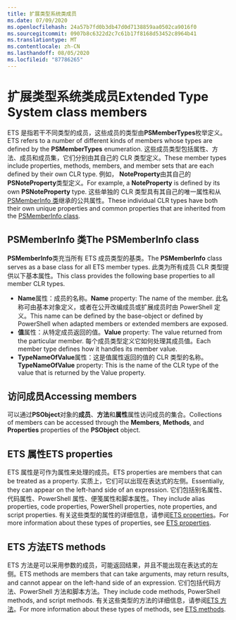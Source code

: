 ```yaml
---
title: 扩展类型系统类成员
ms.date: 07/09/2020
ms.openlocfilehash: 24a57b7fd0b3db47d0d7138859aa0502ca9016f0
ms.sourcegitcommit: 0907b8c6322d2c7c61b17f8168d53452c8964b41
ms.translationtype: MT
ms.contentlocale: zh-CN
ms.lasthandoff: 08/05/2020
ms.locfileid: "87786265"
---
```

# <a name="extended-type-system-class-members"></a><span data-ttu-id="ccba1-102">扩展类型系统类成员</span><span class="sxs-lookup"><span data-stu-id="ccba1-102">Extended Type System class members</span></span>

<span data-ttu-id="ccba1-103">ETS 是指若干不同类型的成员，这些成员的类型由**PSMemberTypes**枚举定义。</span><span class="sxs-lookup"><span data-stu-id="ccba1-103">ETS refers to a number of different kinds of members whose types are defined by the **PSMemberTypes** enumeration.</span></span> <span data-ttu-id="ccba1-104">这些成员类型包括属性、方法、成员和成员集，它们分别由其自己的 CLR 类型定义。</span><span class="sxs-lookup"><span data-stu-id="ccba1-104">These member types include properties, methods, members, and member sets that are each defined by their own CLR type.</span></span> <span data-ttu-id="ccba1-105">例如， **NoteProperty**由其自己的**PSNoteProperty**类型定义。</span><span class="sxs-lookup"><span data-stu-id="ccba1-105">For example, a **NoteProperty** is defined by its own **PSNoteProperty** type.</span></span> <span data-ttu-id="ccba1-106">这些单独的 CLR 类型具有其自己的唯一属性和从[PSMemberInfo 类](/dotnet/api/system.management.automation.psmemberinfo)继承的公共属性。</span><span class="sxs-lookup"><span data-stu-id="ccba1-106">These individual CLR types have both their own unique properties and common properties that are inherited from the [PSMemberInfo class](/dotnet/api/system.management.automation.psmemberinfo).</span></span>

## <a name="the-psmemberinfo-class"></a><span data-ttu-id="ccba1-107">PSMemberInfo 类</span><span class="sxs-lookup"><span data-stu-id="ccba1-107">The PSMemberInfo class</span></span>

<span data-ttu-id="ccba1-108">**PSMemberInfo**类充当所有 ETS 成员类型的基类。</span><span class="sxs-lookup"><span data-stu-id="ccba1-108">The **PSMemberInfo** class serves as a base class for all ETS member types.</span></span> <span data-ttu-id="ccba1-109">此类为所有成员 CLR 类型提供以下基本属性。</span><span class="sxs-lookup"><span data-stu-id="ccba1-109">This class provides the following base properties to all member CLR types.</span></span>

- <span data-ttu-id="ccba1-110">**Name**属性：成员的名称。</span><span class="sxs-lookup"><span data-stu-id="ccba1-110">**Name** property: The name of the member.</span></span> <span data-ttu-id="ccba1-111">此名称可由基本对象定义，或者在公开改编成员或扩展成员时由 PowerShell 定义。</span><span class="sxs-lookup"><span data-stu-id="ccba1-111">This name can be defined by the base-object or defined by PowerShell when adapted members or extended members are exposed.</span></span>
- <span data-ttu-id="ccba1-112">**值**属性：从特定成员返回的值。</span><span class="sxs-lookup"><span data-stu-id="ccba1-112">**Value** property: The value returned from the particular member.</span></span> <span data-ttu-id="ccba1-113">每个成员类型定义它如何处理其成员值。</span><span class="sxs-lookup"><span data-stu-id="ccba1-113">Each member type defines how it handles its member value.</span></span>
- <span data-ttu-id="ccba1-114">**TypeNameOfValue**属性：这是值属性返回的值的 CLR 类型的名称。</span><span class="sxs-lookup"><span data-stu-id="ccba1-114">**TypeNameOfValue** property: This is the name of the CLR type of the value that is returned by the Value property.</span></span>

## <a name="accessing-members"></a><span data-ttu-id="ccba1-115">访问成员</span><span class="sxs-lookup"><span data-stu-id="ccba1-115">Accessing members</span></span>

<span data-ttu-id="ccba1-116">可以通过**PSObject**对象的**成员**、**方法**和**属性**属性访问成员的集合。</span><span class="sxs-lookup"><span data-stu-id="ccba1-116">Collections of members can be accessed through the **Members**, **Methods**, and **Properties** properties of the **PSObject** object.</span></span>

## <a name="ets-properties"></a><span data-ttu-id="ccba1-117">ETS 属性</span><span class="sxs-lookup"><span data-stu-id="ccba1-117">ETS properties</span></span>

<span data-ttu-id="ccba1-118">ETS 属性是可作为属性来处理的成员。</span><span class="sxs-lookup"><span data-stu-id="ccba1-118">ETS properties are members that can be treated as a property.</span></span> <span data-ttu-id="ccba1-119">实质上，它们可以出现在表达式的左侧。</span><span class="sxs-lookup"><span data-stu-id="ccba1-119">Essentially, they can appear on the left-hand side of an expression.</span></span> <span data-ttu-id="ccba1-120">它们包括别名属性、代码属性、PowerShell 属性、便笺属性和脚本属性。</span><span class="sxs-lookup"><span data-stu-id="ccba1-120">They include alias properties, code properties, PowerShell properties, note properties, and script properties.</span></span> <span data-ttu-id="ccba1-121">有关这些类型的属性的详细信息，请参阅[ETS properties](properties.md)。</span><span class="sxs-lookup"><span data-stu-id="ccba1-121">For more information about these types of properties, see [ETS properties](properties.md).</span></span>

## <a name="ets-methods"></a><span data-ttu-id="ccba1-122">ETS 方法</span><span class="sxs-lookup"><span data-stu-id="ccba1-122">ETS methods</span></span>

<span data-ttu-id="ccba1-123">ETS 方法是可以采用参数的成员，可能返回结果，并且不能出现在表达式的左侧。</span><span class="sxs-lookup"><span data-stu-id="ccba1-123">ETS methods are members that can take arguments, may return results, and cannot appear on the left-hand side of an expression.</span></span> <span data-ttu-id="ccba1-124">它们包括代码方法、PowerShell 方法和脚本方法。</span><span class="sxs-lookup"><span data-stu-id="ccba1-124">They include code methods, PowerShell methods, and script methods.</span></span>
<span data-ttu-id="ccba1-125">有关这些类型的方法的详细信息，请参阅[ETS 方法](methods.md)。</span><span class="sxs-lookup"><span data-stu-id="ccba1-125">For more information about these types of methods, see [ETS methods](methods.md).</span></span>
